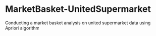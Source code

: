 # MarketBasket-UnitedSupermarket
Conducting a market basket analysis on united supermarket data using Apriori algorithm
